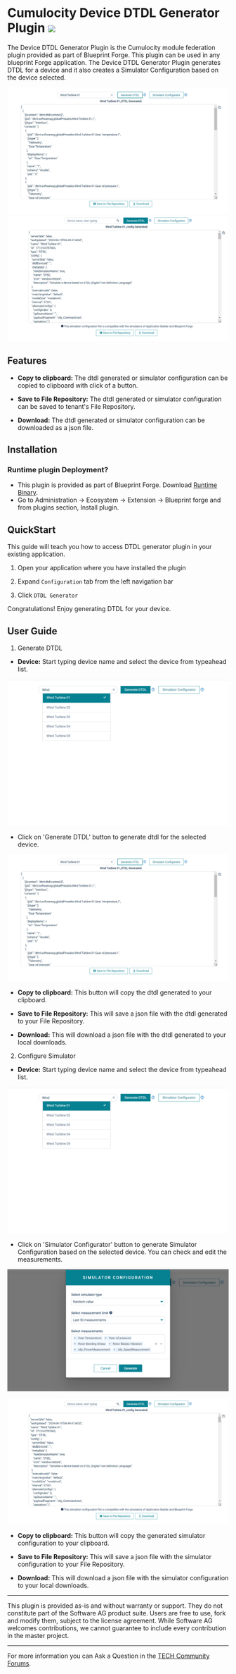 # Cumulocity Device DTDL Generator Plugin [<img width="35" src="https://user-images.githubusercontent.com/32765455/211497905-561e9197-18b9-43d5-a023-071d3635f4eb.png"/>](https://github.com/SoftwareAG/cumulocity-smart-echart-widget-plugin/releases/download/1.0.2/sag-ps-pkg-smart-echart-1.0.2.zip)

The Device DTDL Generator Plugin is the Cumulocity module federation plugin provided as part of Blueprint Forge. This plugin can be used in any blueprint Forge application.
The Device DTDL Generator Plugin generates DTDL for a device and it also creates a Simulator Configuration based on the device selected.

<kbd>![DTDL plugin Image](../../assets/dtdlWidget.png)</kbd>
<kbd>![DTDL plugin Simulator Image](../../assets/simulatorConfiguration.png)</kbd>

## Features

*  **Copy to clipboard:** The dtdl generated or simulator configuration can be copied to clipboard with click of a button.

*  **Save to File Repository:** The dtdl generated or simulator configuration can be saved to tenant's File Repository.

*  **Download:** The dtdl generated or simulator configuration can be downloaded as a json file.
   
## Installation

### Runtime plugin Deployment?

* This plugin is provided as part of Blueprint Forge. Download [Runtime Binary](https://github.com/SoftwareAG/cumulocity-smart-echart-widget-plugin/releases/download/1.0.2/sag-ps-pkg-smart-echart-1.0.2.zip). 
* Go to Administration -> Ecosystem -> Extension -> Blueprint forge and from plugins section, Install plugin.

## QuickStart

This guide will teach you how to access DTDL generator plugin in your existing application.

1. Open your application where you have installed the plugin

2. Expand `Configuration` tab from the left navigation bar

3. Click `DTDL Generator`

Congratulations! Enjoy generating DTDL for your device.

## User Guide

1. Generate DTDL

-   **Device:** Start typing device name and select the device from typeahead list.

<kbd>![Select Device Image](../../assets/selectDevice.png)</kbd>

-   Click on 'Generate DTDL' button to generate dtdl for the selected device.

<kbd>![DTDL plugin Image](../../assets/dtdlWidget.png)</kbd>

-   **Copy to clipboard:** This button will copy the dtdl generated to your clipboard.

-   **Save to File Repository:** This will save a json file with the dtdl generated to your File Repository.

-   **Download:** This will download a json file with the dtdl generated to your local downloads.

2. Configure Simulator

-   **Device:** Start typing device name and select the device from typeahead list.

<kbd>![Select Device Image](../../assets/selectDevice.png)</kbd>

-   Click on 'Simulator Configurator' button to generate Simulator Configuration based on the selected device. You can check and
edit the measurements.

<kbd>![Simulator measurements Image](../../assets/simulatorView.png)</kbd>

<kbd>![Simulator configuration Image](../../assets/simulatorConfiguration.png)</kbd>

-   **Copy to clipboard:** This button will copy the generated simulator configuration to your clipboard.

-   **Save to File Repository:** This will save a json file with the simulator configuration to your File Repository.

-   **Download:** This will download a json file with the simulator configuration to your local downloads.

------------------------------

This plugin is provided as-is and without warranty or support. They do not constitute part of the Software AG product suite. Users are free to use, fork and modify them, subject to the license agreement. While Software AG welcomes contributions, we cannot guarantee to include every contribution in the master project.
_____________________
For more information you can Ask a Question in the [TECH Community Forums](https://tech.forums.softwareag.com/tag/Cumulocity-IoT).
